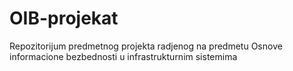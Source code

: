 # OIB-projekat
Repozitorijum predmetnog projekta radjenog na predmetu Osnove informacione bezbednosti u infrastrukturnim sistemima

